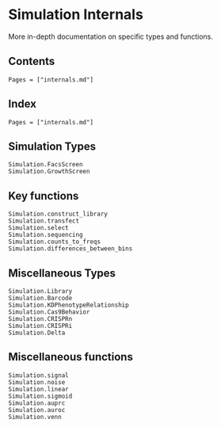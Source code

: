 # Simulation Internals

More in-depth documentation on specific types and functions.

## Contents

```@contents
Pages = ["internals.md"]
```

## Index

```@index
Pages = ["internals.md"]
```

## Simulation Types

```@docs
Simulation.FacsScreen
Simulation.GrowthScreen
```

## Key functions

```@docs
Simulation.construct_library
Simulation.transfect
Simulation.select
Simulation.sequencing
Simulation.counts_to_freqs
Simulation.differences_between_bins
```

## Miscellaneous Types

```@docs
Simulation.Library
Simulation.Barcode
Simulation.KDPhenotypeRelationship
Simulation.Cas9Behavior
Simulation.CRISPRn
Simulation.CRISPRi
Simulation.Delta
```

## Miscellaneous functions

```@docs
Simulation.signal
Simulation.noise
Simulation.linear
Simulation.sigmoid
Simulation.auprc
Simulation.auroc
Simulation.venn
```
